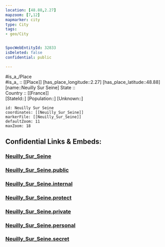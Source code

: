 ```yaml
---
location: [48.88,2.27] 
mapzoom: [7,12] 
mapmarker: city 
type: City
tags:
- geo/City


SpocWebEntityId: 32833
isDeleted: false
confidential: public

---
```

#is_a_/Place  
#is_a_ :: [[Place]] 
[has_place_longitude::2.27] 
[has_place_latitude::48.88] 
[name::Neuilly Sur Seine] 
State ::  
Country :: [[France]]  
[StateId::] 
[Population::] 
[Unknown::] 


```leaflet
id: Neuilly Sur Seine
coordinates: [[Neuilly_Sur_Seine]] 
markerFile: [[Neuilly_Sur_Seine]] 
defaultZoom: 11 
maxZoom: 18
```


## Confidential Links & Embeds: 

### [Neuilly_Sur_Seine](/_Standards/Earth/Continent/Europe/Europe~West/France/regions~France/Île-de-France/departments~Île-de-France/Hauts-de-Seine/communes~Hauts-de-Seine/Nanterre/cities~Nanterre/Neuilly_Sur_Seine.md) 

### [Neuilly_Sur_Seine.public](/_public/Earth/Continent/Europe/Europe~West/France/regions~France/Île-de-France/departments~Île-de-France/Hauts-de-Seine/communes~Hauts-de-Seine/Nanterre/cities~Nanterre/Neuilly_Sur_Seine.public.md) 

### [Neuilly_Sur_Seine.internal](/_internal/Earth/Continent/Europe/Europe~West/France/regions~France/Île-de-France/departments~Île-de-France/Hauts-de-Seine/communes~Hauts-de-Seine/Nanterre/cities~Nanterre/Neuilly_Sur_Seine.internal.md) 

### [Neuilly_Sur_Seine.protect](/_protect/Earth/Continent/Europe/Europe~West/France/regions~France/Île-de-France/departments~Île-de-France/Hauts-de-Seine/communes~Hauts-de-Seine/Nanterre/cities~Nanterre/Neuilly_Sur_Seine.protect.md) 

### [Neuilly_Sur_Seine.private](/_private/Earth/Continent/Europe/Europe~West/France/regions~France/Île-de-France/departments~Île-de-France/Hauts-de-Seine/communes~Hauts-de-Seine/Nanterre/cities~Nanterre/Neuilly_Sur_Seine.private.md) 

### [Neuilly_Sur_Seine.personal](/_personal/Earth/Continent/Europe/Europe~West/France/regions~France/Île-de-France/departments~Île-de-France/Hauts-de-Seine/communes~Hauts-de-Seine/Nanterre/cities~Nanterre/Neuilly_Sur_Seine.personal.md) 

### [Neuilly_Sur_Seine.secret](/_secret/Earth/Continent/Europe/Europe~West/France/regions~France/Île-de-France/departments~Île-de-France/Hauts-de-Seine/communes~Hauts-de-Seine/Nanterre/cities~Nanterre/Neuilly_Sur_Seine.secret.md)

